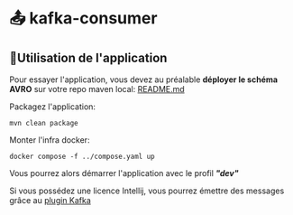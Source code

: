 # 📤 kafka-consumer

## 🚀Utilisation de l'application

Pour essayer l'application, vous devez au préalable **déployer le schéma AVRO** sur votre repo maven local: [README.md](../schema/README.md)<br/>

Packagez l'application:
```shell
mvn clean package
```

Monter l'infra docker:
```shell
docker compose -f ../compose.yaml up
```

Vous pourrez alors démarrer l'application avec le profil **_"dev"_** <br/>

Si vous possédez une licence Intellij, vous pourrez émettre des messages grâce au [plugin Kafka](https://www.jetbrains.com/help/idea/2024.2/big-data-tools-kafka.html?big.data.tools.kafka&utm_source=product&utm_medium=link&utm_campaign=IU&utm_content=2024.2&keymap=macOS+copy+2#connect_to_kafka_cloud)
